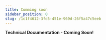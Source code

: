 ```yaml
---
title: Comming soon
sidebar_position: 0
slug: /1c1f4612-3fd5-451e-969d-26f5a47c5eeb
---
```




**Technical Documentation - Coming Soon!**

